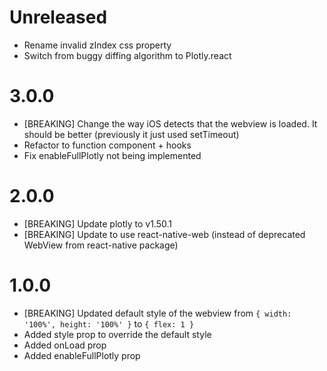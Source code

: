 # Unreleased

- Rename invalid zIndex css property
- Switch from buggy diffing algorithm to Plotly.react

# 3.0.0

- [BREAKING] Change the way iOS detects that the webview is loaded. It should be better (previously it just used setTimeout)
- Refactor to function component + hooks
- Fix enableFullPlotly not being implemented

# 2.0.0

- [BREAKING] Update plotly to v1.50.1
- [BREAKING] Update to use react-native-web (instead of deprecated WebView from react-native package)

# 1.0.0

- [BREAKING] Updated default style of the webview from `{ width: '100%', height: '100%' }` to `{ flex: 1 }`
- Added style prop to override the default style
- Added onLoad prop
- Added enableFullPlotly prop

